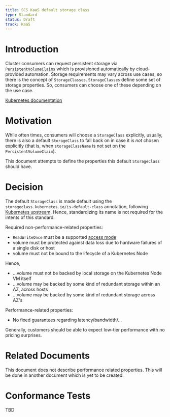 ```yaml
---
title: SCS KaaS default storage class
type: Standard
status: Draft
track: KaaS
---
```


# Introduction

Cluster consumers can request persistent storage via [`PersistentVolumeClaims`](https://kubernetes.io/docs/reference/generated/kubernetes-api/v1.20/#persistentvolumeclaim-v1-core) which is provisioned automatically by cloud-provided automation.
Storage requirements may vary across use cases, so there is the concept of `StorageClasses`. `StorageClasses` define some set of storage properties. So, consumers can choose one of these depending on the use case.

[Kubernetes documentation](https://kubernetes.io/docs/concepts/storage/persistent-volumes/)

# Motivation

While often times, consumers will choose a `StorageClass` explicitly, usually, there is also a default `StorageClass` to fall back on in case it is *not* chosen explicitly (that is, when `storageClassName` is not set on the `PersistentVolumeClaim`).

This document attempts to define the properties this default `StorageClass` should have.

# Decision

The default `StorageClass` is made default using the `storageclass.kubernetes.io/is-default-class` annotation, following [Kubernetes upstream](storageclass.kubernetes.io/is-default-class). Hence, standardizing its name is not required for the intents of this standard.

Required non-performance-related properties:
- `ReadWriteOnce` must be a supported [access mode](https://kubernetes.io/docs/concepts/storage/persistent-volumes/#access-modes)
- volume must be protected against data loss due to hardware failures of a single disk or host
- volume must not be bound to the lifecycle of a Kubernetes Node

Hence,
- ...volume must not be backed by local storage on the Kubernetes Node VM itself
- ...volume may be backed by some kind of redundant storage within an AZ, across hosts
- ...volume may be backed by some kind of redundant storage across AZ's

Performance-related properties:
- No fixed guarantees regarding latency/bandwidth/...

Generally, customers should be able to expect low-tier performance with no pricing surprises.

# Related Documents

This document does not describe performance related properties.
This will be done in another document which is yet to be created.

# Conformance Tests

TBD
